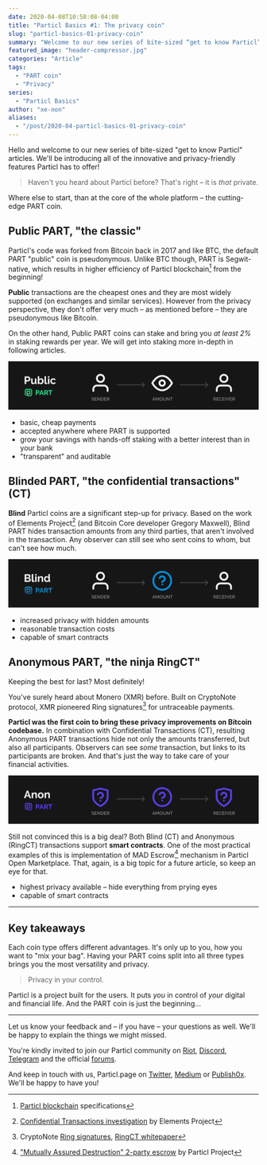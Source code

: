 ```yaml
---
date: 2020-04-08T10:58:08-04:00
title: "Particl Basics #1: The privacy coin"
slug: "particl-basics-01-privacy-coin"
summary: "Welcome to our new series of bite-sized “get to know Particl” articles! Let’s at the core of the whole platform — the PART coin."
featured_image: "header-compressor.jpg"
categories: "Article"
tags:
  - "PART coin"
  - "Privacy"
series:
  - "Particl Basics"
author: "xe-non"
aliases:
  - "/post/2020-04-particl-basics-01-privacy-coin"
---
```


Hello and welcome to our new series of bite-sized "get to know Particl" articles. We'll be introducing all of the innovative and privacy-friendly features Particl has to offer!

> Haven't you heard about Particl before? That's right – it is _that_ private.

Where else to start, than at the core of the whole platform – the cutting-edge PART coin.

## Public PART, "the classic"

Particl's code was forked from Bitcoin back in 2017 and like BTC, the default PART "public" coin is pseudonymous. Unlike BTC though, PART is Segwit-native, which results in higher efficiency of Particl blockchain[^1] from the beginning!

**Public** transactions are the cheapest ones and they are most widely supported (on exchanges and similar services). However from the privacy perspective, they don't offer very much – as mentioned before – they are pseudonymous like Bitcoin.

On the other hand, Public PART coins can stake and bring you _at least 2%_ in staking rewards per year. We will get into staking more in-depth in following articles.

![Public PART coin](particl-coin-public.png)

- basic, cheap payments
- accepted anywhere where PART is supported
- grow your savings with hands-off staking with a better interest than in your bank
- "transparent" and auditable


## Blinded PART, "the confidential transactions" (CT)

**Blind** Particl coins are a significant step-up for privacy. Based on the work of Elements Project[^2] (and Bitcoin Core developer Gregory Maxwell), Blind PART hides transaction amounts from any third parties, that aren't involved in the transaction. Any observer can still see who sent coins to whom, but can't see how much.

![Blind PART coin](particl-coin-blind.png)

- increased privacy with hidden amounts
- reasonable transaction costs
- capable of smart contracts


## Anonymous PART, "the ninja RingCT"

Keeping the best for last? Most definitely!

You've surely heard about Monero (XMR) before. Built on CryptoNote protocol, XMR pioneered Ring signatures[^3] for untraceable payments.

**Particl was the first coin to bring these privacy improvements on Bitcoin codebase.** In combination with Confidential Transactions (CT), resulting Anonymous PART transactions hide not only the amounts transferred, but also all participants. Observers can see _some_ transaction, but links to its participants are broken. And that's just the way to take care of your financial activities.

![Anonymous PART coin](particl-coin-anon.png)

Still not convinced this is a big deal? Both Blind (CT) and Anonymous (RingCT) transactions support **smart contracts**. One of the most practical examples of this is implementation of MAD Escrow[^4] mechanism in Particl Open Marketplace. That, again, is a big topic for a future article, so keep an eye for that.

- highest privacy available – hide everything from prying eyes
- capable of smart contracts

---

## Key takeaways

Each coin type offers different advantages. It's only up to you, how you want to "mix your bag". Having your PART coins split into all three types brings you the most versatility and privacy.

> Privacy in your control.

Particl is a project built for the users. It puts _you_ in control of _your_ digital and financial life. And the PART coin is just the beginning...

---

Let us know your feedback and – if you have – your questions as well. We'll be happy to explain the things we might missed.

You're kindly invited to join our Particl community on [Riot](https://riot.im/app/#/room/#particl:matrix.org), [Discord](https://discord.me/particl), [Telegram](https://t.me/particlproject) and the official [forums](https://particl.community).

And keep in touch with us, Particl.page on [Twitter](https://twitter.com/particl_page), [Medium](https://medium.com/particl-page) or [Publish0x](https://www.publish0x.com/particl-page?a=GRb4xmRJbB). We'll be happy to have you!


[^1]: [Particl blockchain](https://particl.wiki/learn/particl-specifications) specifications
[^2]: [Confidential Transactions investigation](https://elementsproject.org/features/confidential-transactions/investigation) by Elements Project
[^3]: CryptoNote [Ring signatures](https://cryptonote.org/inside), [RingCT whitepaper](https://eprint.iacr.org/2015/1098.pdf)
[^4]: ["Mutually Assured Destruction" 2-party escrow](https://particl.wiki/learn/market/mad-escrow) by Particl Project